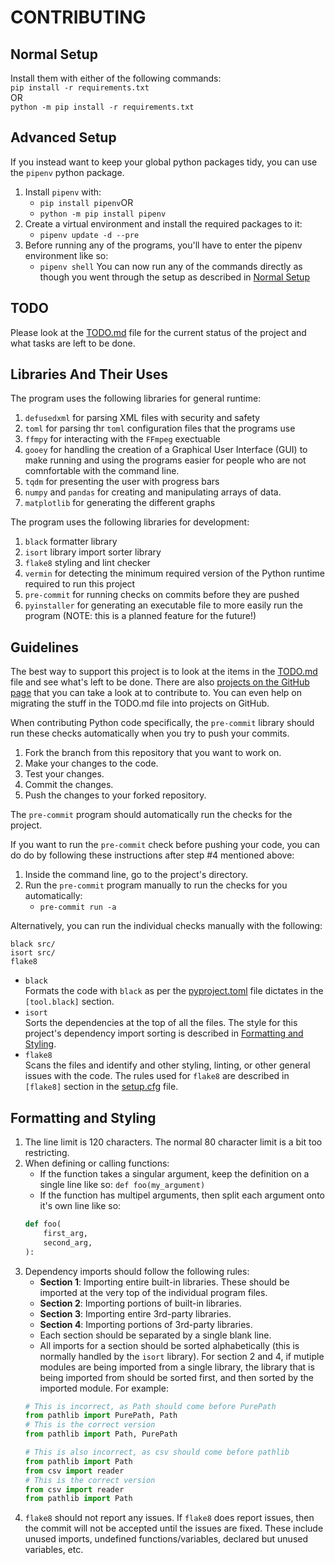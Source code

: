 # CONTRIBUTING
## Normal Setup
Install them with either of the following commands:<br>
`pip install -r requirements.txt`<br>
OR<br>
`python -m pip install -r requirements.txt`

## Advanced Setup
If you instead want to keep your global python packages tidy, you can use the
`pipenv` python package.
1. Install `pipenv` with:<br>
    * `pip install pipenv`OR
    * `python -m pip install pipenv`
2. Create a virtual environment and install the required packages to it:<br>
    * `pipenv update -d --pre`
3. Before running any of the programs, you'll have to enter the pipenv
environment like so:<br>
    * `pipenv shell`
You can now run any of the commands directly as though you went through the
setup as described in [Normal Setup](#normal-setup)

## TODO
Please look at the [TODO.md](TODO.md) file for the current status of the
project and what tasks are left to be done.

## Libraries And Their Uses
The program uses the following libraries for general runtime:
1. `defusedxml` for parsing XML files with security and safety
2. `toml` for parsing thr `toml` configuration files that the programs use
3. `ffmpy` for interacting with the `FFmpeg` exectuable
4. `gooey` for handling the creation of a Graphical User Interface (GUI) to
make running and using the programs easier for people who are not comnfortable
with the command line.
5. `tqdm` for presenting the user with progress bars
6. `numpy` and `pandas` for creating and manipulating arrays of data.
7. `matplotlib` for generating the different graphs

The program uses the following libraries for development:
1. `black` formatter library
2. `isort` library import sorter library
3. `flake8` styling and lint checker
4. `vermin` for detecting the minimum required version of the Python runtime
required to run this project
5. `pre-commit` for running checks on commits before they are pushed
6. `pyinstaller` for generating an executable file to more easily run the
program (NOTE: this is a planned feature for the future!)

## Guidelines
The best way to support this project is to look at the items in the
[TODO.md](TODO.md) file and see what's left to be done. There are also
[projects on the GitHub page](https://github.com/HunterAP23/VMAF-Suite/projects)
that you can take a look at to contribute to. You can even help on migrating
the stuff in the TODO.md file into projects on GitHub.

When contributing Python code specifically, the `pre-commit` library should
run these checks automatically when you try to push your commits.
1. Fork the branch from this repository that you want to work on.
2. Make your changes to the code.
3. Test your changes.
4. Commit the changes.
5. Push the changes to your forked repository.

The `pre-commit` program should automatically run the checks for the project.

If you want to run the `pre-commit` check before pushing your code, you can do
do by following these instructions after step #4 mentioned above:
1. Inside the command line, go to the project's directory.
2. Run the `pre-commit` program manually to run the checks for you
automatically:<br>
    * `pre-commit run -a`

Alternatively, you can run the individual checks manually with the following:
```
black src/
isort src/
flake8
```
* `black`<br>Formats the code with `black` as per the
[pyproject.toml](pyproject.toml) file dictates in the `[tool.black]` section.
* `isort`<br>Sorts the dependencies at the top of all the files. The style
for this project's dependency import sorting is described in
[Formatting and Styling](#formatting-and-styling).
* `flake8`<br>Scans the files and identify and other styling, linting, or
other general issues with the code. The rules used for `flake8` are
described in `[flake8]` section in the [setup.cfg](setup.cfg) file.

## Formatting and Styling
1. The line limit is 120 characters. The normal 80 character limit is a bit too
restricting.
2. When defining or calling functions:
    * If the function takes a singular argument, keep the definition on a
    single line like so: `def foo(my_argument)`
    * If the function has multipel arguments, then split each argument
    onto it's own line like so:
    ```python
    def foo(
        first_arg,
        second_arg,
    ):
    ```
3. Dependency imports should follow the following rules:
    * __Section 1__: Importing entire built-in libraries. These should be
    imported at the very top of the individual program files.
    * __Section 2__: Importing portions of built-in libraries.
    * __Section 3__: Importing entire 3rd-party libraries.
    * __Section 4__: Importing portions of 3rd-party libraries.
    * Each section should be separated by a single blank line.
    * All imports for a section should be sorted alphabetically (this is
    normally handled by the `isort` library). For section 2 and 4, if mutiple
    modules are being imported from a single library, the library that is being
    imported from should be sorted first, and then sorted by the imported
    module. For example:
    ```python
    # This is incorrect, as Path should come before PurePath
    from pathlib import PurePath, Path
    # This is the correct version
    from pathlib import Path, PurePath
    
    # This is also incorrect, as csv should come before pathlib
    from pathlib import Path
    from csv import reader
    # This is the correct version
    from csv import reader
    from pathlib import Path
    ```
4. `flake8` should not report any issues. If `flake8` does report issues,
then the commit will not be accepted until the issues are fixed. These include
unused imports, undefined functions/variables, declared but unused variables,
etc.